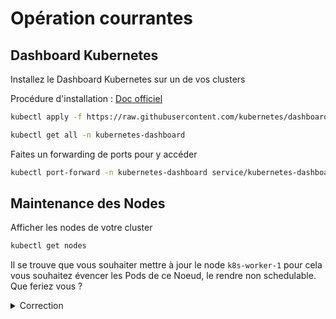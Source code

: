 # Opération courrantes

## Dashboard Kubernetes

Installez le Dashboard Kubernetes sur un de vos clusters

Procédure d'installation : [Doc officiel](https://kubernetes.io/docs/tasks/access-application-cluster/web-ui-dashboard/)

```bash
kubectl apply -f https://raw.githubusercontent.com/kubernetes/dashboard/v2.6.1/aio/deploy/recommended.yaml
```

```bash
kubectl get all -n kubernetes-dashboard
```

Faites un forwarding de ports pour y accéder

```bash
kubectl port-forward -n kubernetes-dashboard service/kubernetes-dashboard 8443:443
```
## Maintenance des Nodes

Afficher les nodes de votre cluster

```bash
kubectl get nodes
```

Il se trouve que vous souhaiter mettre à jour le node `k8s-worker-1` pour cela vous souhaitez évencer les Pods de ce Noeud, le rendre non schedulable.
Que feriez vous ?


<details><summary>Correction</summary>
_"Vous pouvez utiliser kubectl drain pour expulser en toute sécurité tous vos pods d'un nœud avant d'effectuer une maintenance sur le nœud (par exemple, une mise à niveau du noyau, une maintenance matérielle, etc.) Les expulsions sécurisées permettent aux conteneurs du pod de se terminer de manière élégante. "_ [Kubernetes](https://kubernetes.io/docs/tasks/administer-cluster/safely-drain-node/#use-kubectl-drain-to-remove-a-node-from-service)

```bash
kubectl drain k8s-worker-1
```

</details>

```bash

```


```bash

```


```bash

```


```bash

```